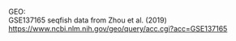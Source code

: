 GEO: \
GSE137165 seqfish data from Zhou et al. (2019) https://www.ncbi.nlm.nih.gov/geo/query/acc.cgi?acc=GSE137165
